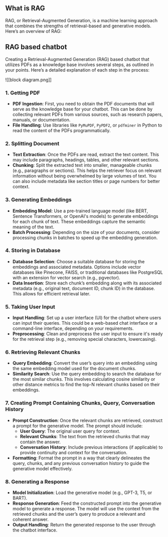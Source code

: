 ## What is RAG
RAG, or Retrieval-Augmented Generation, is a machine learning approach that combines the strengths of retrieval-based and generative models. Here’s an overview of RAG:

## RAG based chatbot

Creating a Retrieval-Augmented Generation (RAG) based chatbot that utilizes PDFs as a knowledge base involves several steps, as outlined in your points. Here’s a detailed explanation of each step in the process:

![[block diagram.png]]
### 1. Getting PDF

- **PDF Ingestion**: First, you need to obtain the PDF documents that will serve as the knowledge base for your chatbot. This can be done by collecting relevant PDFs from various sources, such as research papers, manuals, or documentation.
- **File Handling**: Use libraries like `PyMuPDF`, `PyPDF2`, or `pdfminer` in Python to read the content of the PDFs programmatically.

### 2. Splitting Document

- **Text Extraction**: Once the PDFs are read, extract the text content. This may include paragraphs, headings, tables, and other relevant sections.
- **Chunking**: Split the extracted text into smaller, manageable chunks (e.g., paragraphs or sections). This helps the retriever focus on relevant information without being overwhelmed by large volumes of text. You can also include metadata like section titles or page numbers for better context.

### 3. Generating Embeddings

- **Embedding Model**: Use a pre-trained language model (like BERT, Sentence Transformers, or OpenAI's models) to generate embeddings for each chunk of text. These embeddings capture the semantic meaning of the text.
- **Batch Processing**: Depending on the size of your documents, consider processing chunks in batches to speed up the embedding generation.

### 4. Storing in Database

- **Database Selection**: Choose a suitable database for storing the embeddings and associated metadata. Options include vector databases like Pinecone, FAISS, or traditional databases like PostgreSQL with an extension for vector search (e.g., pgvector).
- **Data Insertion**: Store each chunk’s embedding along with its associated metadata (e.g., original text, document ID, chunk ID) in the database. This allows for efficient retrieval later.

### 5. Taking User Input

- **Input Handling**: Set up a user interface (UI) for the chatbot where users can input their queries. This could be a web-based chat interface or a command-line interface, depending on your requirements.
- **Preprocessing**: Clean and preprocess the user input to ensure it's ready for the retrieval step (e.g., removing special characters, lowercasing).

### 6. Retrieving Relevant Chunks

- **Query Embedding**: Convert the user’s query into an embedding using the same embedding model used for the document chunks.
- **Similarity Search**: Use the query embedding to search the database for the most similar chunks. This involves calculating cosine similarity or other distance metrics to find the top-N relevant chunks based on their embeddings.

### 7. Creating Prompt Containing Chunks, Query, Conversation History

- **Prompt Construction**: Once the relevant chunks are retrieved, construct a prompt for the generative model. The prompt should include:
    - **User Query**: The original user query for context.
    - **Relevant Chunks**: The text from the retrieved chunks that may contain the answer.
    - **Conversation History**: Include previous interactions (if applicable) to provide continuity and context for the conversation.
- **Formatting**: Format the prompt in a way that clearly delineates the query, chunks, and any previous conversation history to guide the generative model effectively.

### 8. Generating a Response

- **Model Initialization**: Load the generative model (e.g., GPT-3, T5, or BART).
- **Response Generation**: Feed the constructed prompt into the generative model to generate a response. The model will use the context from the retrieved chunks and the user’s query to produce a relevant and coherent answer.
- **Output Handling**: Return the generated response to the user through the chatbot interface.